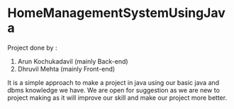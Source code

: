# HomeManagementSystemUsingJava
Project done by :
1. Arun Kochukadavil (mainly Back-end)
2. Dhruvil Mehta (mainly Front-end)

It is a simple approach to make a project in java using our basic java and dbms knowledge we have. We are open for suggestion as we are new to project making as it will improve our skill and make our project more better.
